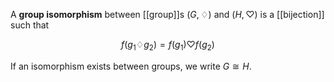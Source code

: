A **group isomorphism** between [[group]]s $(G, \diamondsuit)$ and $(H, \heartsuit)$ is a [[bijection]] such that

$$
f(g_1 \diamondsuit g_2) = f(g_1) \heartsuit f(g_2)
$$

If an isomorphism exists between groups, we write $G \cong H$.